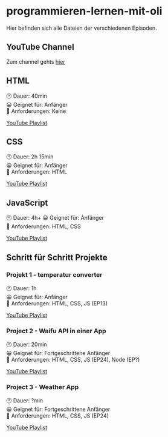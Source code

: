 # programmieren-lernen-mit-oli
Hier befinden sich alle Dateien der verschiedenen Episoden.

## YouTube Channel 

Zum channel gehts [hier](https://www.youtube.com/channel/UCECkwCFUUK3IUphrl_KG04w)

## HTML 

🕐 Dauer: 40min\
😀 Geignet für: Anfänger\
🔧 Anforderungen: Keine

[YouTube Playlist](https://www.youtube.com/watch?v=RT41ih6MXcQ&list=PLFSTTwVw-c1EUaZNNbSiH5KP_t3ERX9j7)

## CSS

🕐 Dauer: 2h 15min\
😀 Geignet für: Anfänger\
🔧 Anforderungen: HTML

[YouTube Playlist](https://www.youtube.com/watch?v=cm1ZDfnbRjA&list=PLFSTTwVw-c1F5K0eBA0C55fYpJrE80LYi&index=1)

## JavaScript

🕐 Dauer: 4h+
😀 Geignet für: Anfänger\
🔧 Anforderungen: HTML, CSS

[YouTube Playlist](https://youtube.com/playlist?list=PLFSTTwVw-c1GD-CNWVRHPy6L7OxpkjYxA)

## Schritt für Schritt Projekte

### Projekt 1 - temperatur converter

🕐 Dauer: 1h\
😀 Geignet für: Anfänger\
🔧 Anforderungen: HTML, CSS, JS (EP13)

[YouTube Playlist](https://www.youtube.com/watch?v=eDHtMl55hy0&list=PLFSTTwVw-c1G8VgF-0SOElg9n9KAyFh3U)

### Project 2 - Waifu API in einer App

🕐 Dauer: 20min\
😀 Geignet für: Fortgeschrittene Anfänger\
🔧 Anforderungen: HTML, CSS, JS (EP24), Node (EP?)

[YouTube Playlist](https://www.youtube.com/watch?v=eDHtMl55hy0&list=PLFSTTwVw-c1G8VgF-0SOElg9n9KAyFh3U)

### Project 3 - Weather App

🕐 Dauer: ?min\
😀 Geignet für: Fortgeschrittene Anfänger\
🔧 Anforderungen: HTML, CSS, JS (EP24)

[YouTube Playlist](https://www.youtube.com/watch?v=eDHtMl55hy0&list=PLFSTTwVw-c1G8VgF-0SOElg9n9KAyFh3U )
